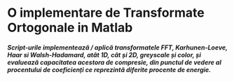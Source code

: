 # O implementare de Transformate Ortogonale in Matlab

##### Script-urile implementează / aplică transformatele FFT, Karhunen-Loeve, Haar si Walsh-Hadamard, atât 1D, cât și 2D, greyscale și color, și evaluează capacitatea acestora de compresie, din punctul de vedere al procentului de coeficienți ce reprezintă diferite procente de energie. 
